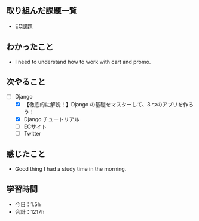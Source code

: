 ## 取り組んだ課題一覧
- EC課題   

## わかったこと
- I need to understand how to work with cart and promo.

## 次やること
- [ ] Django
   - [x] 【徹底的に解説！】Django の基礎をマスターして、3 つのアプリを作ろう！
   - [x] Django チュートリアル
   - [ ] ECサイト
   - [ ] Twitter

## 感じたこと
- Good thing I had a study time in the morning.

## 学習時間

- 今日：1.5h
- 合計：1217h